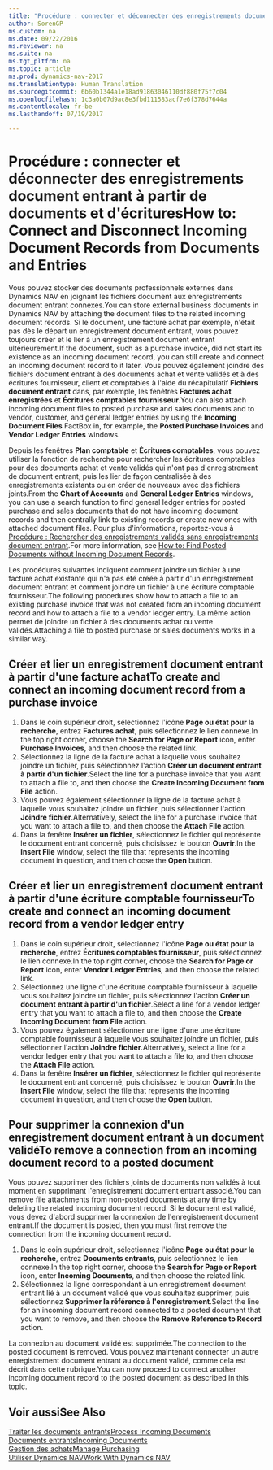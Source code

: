 ```yaml
---
title: "Procédure : connecter et déconnecter des enregistrements document entrant à partir de documents et d'écritures"
author: SorenGP
ms.custom: na
ms.date: 09/22/2016
ms.reviewer: na
ms.suite: na
ms.tgt_pltfrm: na
ms.topic: article
ms.prod: dynamics-nav-2017
ms.translationtype: Human Translation
ms.sourcegitcommit: 6b60b1344a1e18ad91863046110df880f75f7c04
ms.openlocfilehash: 1c3a0b07d9ac8e3fbd111583acf7e6f378d7644a
ms.contentlocale: fr-be
ms.lasthandoff: 07/19/2017

---
```


# <a name="how-to-connect-and-disconnect-incoming-document-records-from-documents-and-entries"></a><span data-ttu-id="7bb49-102">Procédure : connecter et déconnecter des enregistrements document entrant à partir de documents et d'écritures</span><span class="sxs-lookup"><span data-stu-id="7bb49-102">How to: Connect and Disconnect Incoming Document Records from Documents and Entries</span></span>
<span data-ttu-id="7bb49-103">Vous pouvez stocker des documents professionnels externes dans Dynamics NAV en joignant les fichiers document aux enregistrements document entrant connexes.</span><span class="sxs-lookup"><span data-stu-id="7bb49-103">You can store external business documents in Dynamics NAV by attaching the document files to the related incoming document records.</span></span> <span data-ttu-id="7bb49-104">Si le document, une facture achat par exemple, n'était pas dès le départ un enregistrement document entrant, vous pouvez toujours créer et le lier à un enregistrement document entrant ultérieurement.</span><span class="sxs-lookup"><span data-stu-id="7bb49-104">If the document, such as a purchase invoice, did not start its existence as an incoming document record, you can still create and connect an incoming document record to it later.</span></span> <span data-ttu-id="7bb49-105">Vous pouvez également joindre des fichiers document entrant à des documents achat et vente validés et à des écritures fournisseur, client et comptables à l'aide du récapitulatif **Fichiers document entrant** dans, par exemple, les fenêtres **Factures achat enregistrées** et **Écritures comptables fournisseur**.</span><span class="sxs-lookup"><span data-stu-id="7bb49-105">You can also attach incoming document files to posted purchase and sales documents and to vendor, customer, and general ledger entries by using the **Incoming Document Files** FactBox in, for example, the **Posted Purchase Invoices** and **Vendor Ledger Entries** windows.</span></span>

<span data-ttu-id="7bb49-106">Depuis les fenêtres **Plan comptable** et **Écritures comptables**, vous pouvez utiliser la fonction de recherche pour rechercher les écritures comptables pour des documents achat et vente validés qui n'ont pas d'enregistrement de document entrant, puis les lier de façon centralisée à des enregistrements existants ou en créer de nouveaux avec des fichiers joints.</span><span class="sxs-lookup"><span data-stu-id="7bb49-106">From the **Chart of Accounts** and **General Ledger Entries** windows, you can use a search function to find general ledger entries for posted purchase and sales documents that do not have incoming document records and then centrally link to existing records or create new ones with attached document files.</span></span> <span data-ttu-id="7bb49-107">Pour plus d'informations, reportez-vous à [Procédure : Rechercher des enregistrements validés sans enregistrements document entrant](across-how-find-posted-documents-without-income-document-records.md).</span><span class="sxs-lookup"><span data-stu-id="7bb49-107">For more information, see [How to: Find Posted Documents without Incoming Document Records](across-how-find-posted-documents-without-income-document-records.md).</span></span>

<span data-ttu-id="7bb49-108">Les procédures suivantes indiquent comment joindre un fichier à une facture achat existante qui n'a pas été créée à partir d'un enregistrement document entrant et comment joindre un fichier à une écriture comptable fournisseur.</span><span class="sxs-lookup"><span data-stu-id="7bb49-108">The following procedures show how to attach a file to an existing purchase invoice that was not created from an incoming document record and how to attach a file to a vendor ledger entry.</span></span> <span data-ttu-id="7bb49-109">La même action permet de joindre un fichier à des documents achat ou vente validés.</span><span class="sxs-lookup"><span data-stu-id="7bb49-109">Attaching a file to posted purchase or sales documents works in a similar way.</span></span>

## <a name="to-create-and-connect-an-incoming-document-record-from-a-purchase-invoice"></a><span data-ttu-id="7bb49-110">Créer et lier un enregistrement document entrant à partir d'une facture achat</span><span class="sxs-lookup"><span data-stu-id="7bb49-110">To create and connect an incoming document record from a purchase invoice</span></span>
1. <span data-ttu-id="7bb49-111">Dans le coin supérieur droit, sélectionnez l'icône **Page ou état pour la recherche**, entrez **Factures achat**, puis sélectionnez le lien connexe.</span><span class="sxs-lookup"><span data-stu-id="7bb49-111">In the top right corner, choose the **Search for Page or Report** icon, enter **Purchase Invoices**, and then choose the related link.</span></span>
2. <span data-ttu-id="7bb49-112">Sélectionnez la ligne de la facture achat à laquelle vous souhaitez joindre un fichier, puis sélectionnez l'action **Créer un document entrant à partir d'un fichier**.</span><span class="sxs-lookup"><span data-stu-id="7bb49-112">Select the line for a purchase invoice that you want to attach a file to, and then choose the **Create Incoming Document from File** action.</span></span>
3. <span data-ttu-id="7bb49-113">Vous pouvez également sélectionner la ligne de la facture achat à laquelle vous souhaitez joindre un fichier, puis sélectionner l'action **Joindre fichier**.</span><span class="sxs-lookup"><span data-stu-id="7bb49-113">Alternatively, select the line for a purchase invoice that you want to attach a file to, and then choose the **Attach File** action.</span></span>
4. <span data-ttu-id="7bb49-114">Dans la fenêtre **Insérer un fichier**, sélectionnez le fichier qui représente le document entrant concerné, puis choisissez le bouton **Ouvrir**.</span><span class="sxs-lookup"><span data-stu-id="7bb49-114">In the **Insert File** window, select the file that represents the incoming document in question, and then choose the **Open** button.</span></span>

## <a name="to-create-and-connect-an-incoming-document-record-from-a-vendor-ledger-entry"></a><span data-ttu-id="7bb49-115">Créer et lier un enregistrement document entrant à partir d'une écriture comptable fournisseur</span><span class="sxs-lookup"><span data-stu-id="7bb49-115">To create and connect an incoming document record from a vendor ledger entry</span></span>
1. <span data-ttu-id="7bb49-116">Dans le coin supérieur droit, sélectionnez l'icône **Page ou état pour la recherche**, entrez **Écritures comptables fournisseur**, puis sélectionnez le lien connexe.</span><span class="sxs-lookup"><span data-stu-id="7bb49-116">In the top right corner, choose the **Search for Page or Report** icon, enter **Vendor Ledger Entries**, and then choose the related link.</span></span>
2. <span data-ttu-id="7bb49-117">Sélectionnez une ligne d'une écriture comptable fournisseur à laquelle vous souhaitez joindre un fichier, puis sélectionnez l'action **Créer un document entrant à partir d'un fichier**.</span><span class="sxs-lookup"><span data-stu-id="7bb49-117">Select a line for a vendor ledger entry that you want to attach a file to, and then choose the **Create Incoming Document from File** action.</span></span>
3. <span data-ttu-id="7bb49-118">Vous pouvez également sélectionner une ligne d'une une écriture comptable fournisseur à laquelle vous souhaitez joindre un fichier, puis sélectionner l'action **Joindre fichier**.</span><span class="sxs-lookup"><span data-stu-id="7bb49-118">Alternatively, select a line for a vendor ledger entry that you want to attach a file to, and then choose the **Attach File** action.</span></span>
4. <span data-ttu-id="7bb49-119">Dans la fenêtre **Insérer un fichier**, sélectionnez le fichier qui représente le document entrant concerné, puis choisissez le bouton **Ouvrir**.</span><span class="sxs-lookup"><span data-stu-id="7bb49-119">In the **Insert File** window, select the file that represents the incoming document in question, and then choose the **Open** button.</span></span>

## <a name="to-remove-a-connection-from-an-incoming-document-record-to-a-posted-document"></a><span data-ttu-id="7bb49-120">Pour supprimer la connexion d'un enregistrement document entrant à un document validé</span><span class="sxs-lookup"><span data-stu-id="7bb49-120">To remove a connection from an incoming document record to a posted document</span></span>
<span data-ttu-id="7bb49-121">Vous pouvez supprimer des fichiers joints de documents non validés à tout moment en supprimant l'enregistrement document entrant associé.</span><span class="sxs-lookup"><span data-stu-id="7bb49-121">You can remove file attachments from non-posted documents at any time by deleting the related incoming document record.</span></span> <span data-ttu-id="7bb49-122">Si le document est validé, vous devez d'abord supprimer la connexion de l'enregistrement document entrant.</span><span class="sxs-lookup"><span data-stu-id="7bb49-122">If the document is posted, then you must first remove the connection from the incoming document record.</span></span>

1. <span data-ttu-id="7bb49-123">Dans le coin supérieur droit, sélectionnez l'icône **Page ou état pour la recherche**, entrez **Documents entrants**, puis sélectionnez le lien connexe.</span><span class="sxs-lookup"><span data-stu-id="7bb49-123">In the top right corner, choose the **Search for Page or Report** icon, enter **Incoming Documents**, and then choose the related link.</span></span>
2. <span data-ttu-id="7bb49-124">Sélectionnez la ligne correspondant à un enregistrement document entrant lié à un document validé que vous souhaitez supprimer, puis sélectionnez **Supprimer la référence à l'enregistrement**.</span><span class="sxs-lookup"><span data-stu-id="7bb49-124">Select the line for an incoming document record connected to a posted document that you want to remove, and then choose the **Remove Reference to Record** action.</span></span>

<span data-ttu-id="7bb49-125">La connexion au document validé est supprimée.</span><span class="sxs-lookup"><span data-stu-id="7bb49-125">The connection to the posted document is removed.</span></span> <span data-ttu-id="7bb49-126">Vous pouvez maintenant connecter un autre enregistrement document entrant au document validé, comme cela est décrit dans cette rubrique.</span><span class="sxs-lookup"><span data-stu-id="7bb49-126">You can now proceed to connect another incoming document record to the posted document as described in this topic.</span></span>

## <a name="see-also"></a><span data-ttu-id="7bb49-127">Voir aussi</span><span class="sxs-lookup"><span data-stu-id="7bb49-127">See Also</span></span>  
[<span data-ttu-id="7bb49-128">Traiter les documents entrants</span><span class="sxs-lookup"><span data-stu-id="7bb49-128">Process Incoming Documents</span></span>](across-process-income-documents.md)  
[<span data-ttu-id="7bb49-129">Documents entrants</span><span class="sxs-lookup"><span data-stu-id="7bb49-129">Incoming Documents</span></span>](across-income-documents.md)  
[<span data-ttu-id="7bb49-130">Gestion des achats</span><span class="sxs-lookup"><span data-stu-id="7bb49-130">Manage Purchasing</span></span>](purchasing-manage-purchasing.md)  
[<span data-ttu-id="7bb49-131">Utiliser Dynamics NAV</span><span class="sxs-lookup"><span data-stu-id="7bb49-131">Work With Dynamics NAV</span></span>](ui-work-product.md)

